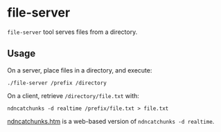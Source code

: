 # file-server

`file-server` tool serves files from a directory.

## Usage

On a server, place files in a directory, and execute:

    ./file-server /prefix /directory

On a client, retrieve `/directory/file.txt` with:

    ndncatchunks -d realtime /prefix/file.txt > file.txt

[ndncatchunks.htm](./ndncatchunks.htm) is a web-based version of `ndncatchunks -d realtime`.
